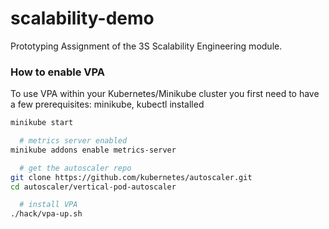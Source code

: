 # scalability-demo
Prototyping Assignment of the 3S Scalability Engineering module.

### How to enable VPA

To use VPA within your Kubernetes/Minikube cluster you first need to have a few prerequisites:
minikube, kubectl installed
```bash
minikube start

  # metrics server enabled
minikube addons enable metrics-server

  # get the autoscaler repo
git clone https://github.com/kubernetes/autoscaler.git
cd autoscaler/vertical-pod-autoscaler

  # install VPA
./hack/vpa-up.sh
```